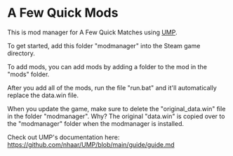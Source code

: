 # A Few Quick Mods

This is mod manager for A Few Quick Matches using [UMP](https://github.com/nhaar/UMP).

To get started, add this folder "modmanager" into the Steam game directory.

To add mods, you can add mods by adding a folder to the mod in the "mods" folder.

After you add all of the mods, run the file "run.bat" and it'll automatically replace the data.win file.

When you update the game, make sure to delete the "original_data.win" file in the folder "modmanager". Why? The original "data.win" is copied over to the "modmanager" folder when the modmanager is installed.

Check out UMP's documentation here: <https://github.com/nhaar/UMP/blob/main/guide/guide.md>
